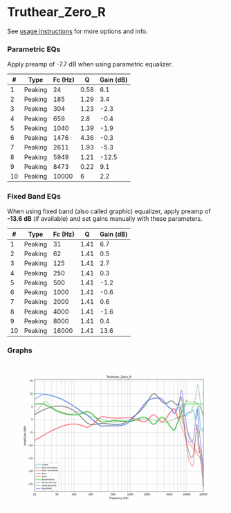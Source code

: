 # Truthear_Zero_R
See [usage instructions](https://github.com/jaakkopasanen/AutoEq#usage) for more options and info.

### Parametric EQs
Apply preamp of -7.7 dB when using parametric equalizer.

|   # | Type    |   Fc (Hz) |    Q |   Gain (dB) |
|-----|---------|-----------|------|-------------|
|   1 | Peaking |        24 | 0.58 |         6.1 |
|   2 | Peaking |       185 | 1.29 |         3.4 |
|   3 | Peaking |       304 | 1.23 |        -2.3 |
|   4 | Peaking |       659 | 2.8  |        -0.4 |
|   5 | Peaking |      1040 | 1.39 |        -1.9 |
|   6 | Peaking |      1476 | 4.36 |        -0.3 |
|   7 | Peaking |      2611 | 1.93 |        -5.3 |
|   8 | Peaking |      5949 | 1.21 |       -12.5 |
|   9 | Peaking |      8473 | 0.22 |         9.1 |
|  10 | Peaking |     10000 | 6    |         2.2 |

### Fixed Band EQs
When using fixed band (also called graphic) equalizer, apply preamp of **-13.6 dB** (if available) and set gains manually with these parameters.

|   # | Type    |   Fc (Hz) |    Q |   Gain (dB) |
|-----|---------|-----------|------|-------------|
|   1 | Peaking |        31 | 1.41 |         6.7 |
|   2 | Peaking |        62 | 1.41 |         0.5 |
|   3 | Peaking |       125 | 1.41 |         2.7 |
|   4 | Peaking |       250 | 1.41 |         0.3 |
|   5 | Peaking |       500 | 1.41 |        -1.2 |
|   6 | Peaking |      1000 | 1.41 |        -0.6 |
|   7 | Peaking |      2000 | 1.41 |         0.6 |
|   8 | Peaking |      4000 | 1.41 |        -1.6 |
|   9 | Peaking |      8000 | 1.41 |         0.4 |
|  10 | Peaking |     16000 | 1.41 |        13.6 |

### Graphs
![](./Truthear_Zero_R.png)
